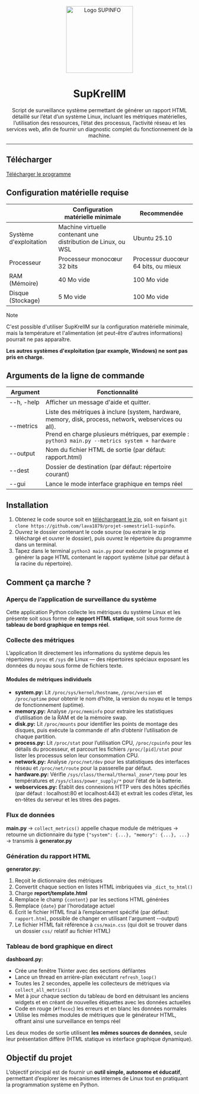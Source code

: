 <div align="center">
  <img src="https://scontent-cdg4-2.xx.fbcdn.net/v/t39.30808-6/333993870_770478147936292_6413207552341760167_n.jpg?_nc_cat=109&ccb=1-7&_nc_sid=6ee11a&_nc_ohc=jcDPoD_HQ-8Q7kNvwEU8Js_&_nc_oc=AdlteMziC-xJxJsxCjApwjtTWDtaSX-xDUM_aZ3GHfjlDfewRCuqupi_R_03E_TuihaX2IkGe4gfgHHcT-gauW-N&_nc_zt=23&_nc_ht=scontent-cdg4-2.xx&_nc_gid=vWUauW60N9yYu7aK4hQ97w&oh=00_Afe2W864gH16HG9gynq5Px9W8KvztOHOjg4qlj2LyPg8dw&oe=68FDF165" title="SUPINFO" alt="Logo SUPINFO" width="180" />
  <h1>SupKrellM</h1>
  <p width="120"> Script de surveillance système permettant de générer un rapport HTML détaillé sur l’état d’un système Linux, incluant les métriques matérielles, l’utilisation des ressources, l’état des processus, l’activité réseau et les services web, afin de fournir un diagnostic complet du fonctionnement de la machine. </p>
</div>

----

## Télécharger 

[Télécharger le programme](https://github.com/lava1879/projet-semestriel1-supinfo/releases/download/v1.0.0/SupKrellM-v1.0.0.zip)

## Configuration matérielle requise
 | Configuration matérielle minimale|Recommendée
----|----|----
Système d'exploitation|Machine virtuelle contenant une distribution de Linux, ou WSL|Ubuntu 25.10
Processeur|Processeur monocœur 32 bits|Processur duocœur 64 bits, ou mieux
RAM (Mémoire)|40 Mo vide|100 Mo vide
Disque (Stockage)|5 Mo vide|100 Mo vide

> [!NOTE]
> C'est possible d'utiliser SupKrellM sur la configuration matérielle minimale, mais la température et l'alimentation (et peut-être d'autres informations) pourrait ne pas apparaître.

**Les autres systèmes d'exploitation (par example, Windows) ne sont pas pris en charge.**

## Arguments de la ligne de commande
 Argument|Fonctionnalité
----|----
--h, -help|Afficher un message d'aide et quitter.
--metrics|Liste des métriques à inclure (system, hardware, memory, disk, process, network, webservices ou all). <br /> Prend en charge plusieurs métriques, par exemple : `python3 main.py --metrics system + hardware`
--output|Nom du fichier HTML de sortie (par défaut: rapport.html)
--dest|Dossier de destination (par défaut: répertoire courant)
--gui|Lance le mode interface graphique en temps réel

## Installation

1. Obtenez le code source soit en [téléchargeant le zip](https://github.com/lava1879/projet-semestriel1-supinfo/archive/main.zip), soit en faisant `git clone https://github.com/lava1879/projet-semestriel1-supinfo`.
1. Ouvrez le dossier contenant le code source (ou extraire le zip téléchargé et ouvrer le dossier), puis ouvrez le répertoire du programme dans un terminal.
1. Tapez dans le terminal `python3 main.py` pour exécuter le programme et générer la page HTML contenant le rapport système (situé par défaut à la racine du répertoire).

##  Comment ça marche ? 

### Aperçu de l’application de surveillance du système

Cette application Python collecte les métriques du système Linux et les présente soit sous forme de **rapport HTML statique**, soit sous forme de **tableau de bord graphique en temps réel**.

### Collecte des métriques

L’application lit directement les informations du système depuis les répertoires `/proc` et `/sys` de Linux — des répertoires spéciaux exposant les données du noyau sous forme de fichiers texte.

#### Modules de métriques individuels

* **system.py:** Lit `/proc/sys/kernel/hostname`, `/proc/version` et `/proc/uptime` pour obtenir le nom d’hôte, la version du noyau et le temps de fonctionnement (uptime).
* **memory.py:** Analyse `/proc/meminfo` pour extraire les statistiques d’utilisation de la RAM et de la mémoire swap.
* **disk.py:** Lit `/proc/mounts` pour identifier les points de montage des disques, puis exécute la commande `df` afin d’obtenir l’utilisation de chaque partition.
* **process.py:** Lit `/proc/stat` pour l’utilisation CPU, `/proc/cpuinfo` pour les détails du processeur, et parcourt les fichiers `/proc/[pid]/stat` pour lister les processus selon leur consommation CPU.
* **network.py:** Analyse `/proc/net/dev` pour les statistiques des interfaces réseau et `/proc/net/route` pour la passerelle par défaut.
* **hardware.py:** Vérifie `/sys/class/thermal/thermal_zone*/temp` pour les températures et `/sys/class/power_supply/*` pour l’état de la batterie.
* **webservices.py:** Établit des connexions HTTP vers des hôtes spécifiés (par défaut : localhost:80 et localhost:443) et extrait les codes d’état, les en-têtes du serveur et les titres des pages.

### Flux de données

**main.py** → `collect_metrics()` appelle chaque module de métriques → retourne un dictionnaire du type `{"system": {...}, "memory": {...}, ...}` → transmis à **generator.py**

### Génération du rapport HTML

**generator.py:**

1. Reçoit le dictionnaire des métriques
2. Convertit chaque section en listes HTML imbriquées via `_dict_to_html()`
3. Charge **report/template.html**
4. Remplace le champ `{content}` par les sections HTML générées
5. Remplace `{date}` par l’horodatage actuel
6. Écrit le fichier HTML final à l’emplacement spécifié (par défaut: `rapport.html`, possible de changer en utilisant l'argument --output)
7. Le fichier HTML fait référence à `css/main.css` (qui doit se trouver dans un dossier `css/` relatif au fichier HTML)

### Tableau de bord graphique en direct

**dashboard.py:**

* Crée une fenêtre Tkinter avec des sections défilantes
* Lance un thread en arrière-plan exécutant `refresh_loop()`
* Toutes les 2 secondes, appelle les collecteurs de métriques via `collect_all_metrics()`
* Met à jour chaque section du tableau de bord en détruisant les anciens widgets et en créant de nouvelles étiquettes avec les données actuelles
* Code en rouge (`#ffecec`) les erreurs et en blanc les données normales
* Utilise les mêmes modules de métriques que le générateur HTML, offrant ainsi une surveillance en temps réel

Les deux modes de sortie utilisent **les mêmes sources de données**, seule leur présentation diffère (HTML statique vs interface graphique dynamique).

## Objectif du projet

L’objectif principal est de fournir un **outil simple, autonome et éducatif**, permettant d’explorer les mécanismes internes de Linux tout en pratiquant la programmation système en Python.
